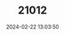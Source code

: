 ---
title: "21012"
category: "Stygobromus wengerorum"
draft: false
date: 2024-02-22 13:03:50
languages:
  English: ["Wengeror's Cave Amphipod"]
---
